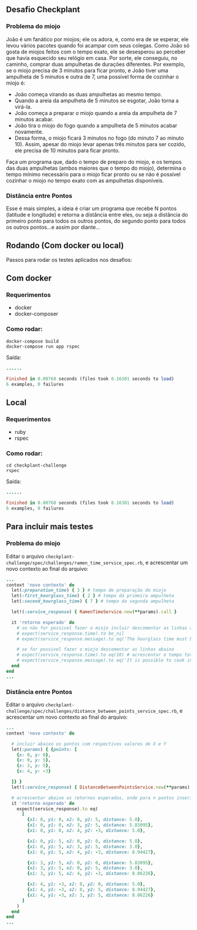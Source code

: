 ## Desafio Checkplant

### Problema do miojo

João é um fanático por miojos; ele os adora, e, como era de se esperar, ele levou vários pacotes quando foi acampar com seus colegas. Como João só gosta de miojos feitos com o tempo exato, ele se desesperou ao perceber que havia esquecido seu relógio em casa. Por sorte, ele conseguiu, no caminho, comprar duas ampulhetas de durações diferentes. Por exemplo, se o miojo precisa de 3 minutos para ficar pronto, e João tiver uma ampulheta de 5 minutos e outra de 7, uma possível forma de cozinhar o miojo é:

- João começa virando as duas ampulhetas ao mesmo tempo.
- Quando a areia da ampulheta de 5 minutos se esgotar, João torna a virá-la.
- João começa a preparar o miojo quando a areia da ampulheta de 7 minutos acabar.
- João tira o miojo do fogo quando a ampulheta de 5 minutos acabar novamente.
- Dessa forma, o miojo ficará 3 minutos no fogo (do minuto 7 ao minuto 10). Assim, apesar do miojo levar apenas três minutos para ser cozido, ele precisa de 10 minutos para ficar pronto.

Faça um programa que, dado o tempo de preparo do miojo, e os tempos das duas ampulhetas (ambos maiores que o tempo do miojo), determina o tempo mínimo necessário para o miojo ficar pronto ou se não é possível cozinhar o miojo no tempo exato com as ampulhetas disponíveis.

### Distância entre Pontos

Esse é mais simples, a ideia é criar um programa que recebe N pontos (latitude e longitude) e retorna a distância entre eles, ou seja a distância do primeiro ponto para todos os outros pontos, do segundo ponto para todos os outros pontos...e assim por diante...

## Rodando (Com docker ou local)
Passos para rodar os testes aplicados nos desafios:

## Com docker
### Requerimentos
- docker
- docker-composer

### Como rodar:
```
docker-compose build
docker-compose run app rspec
```

Saída:
```ruby
......

Finished in 0.00768 seconds (files took 0.16301 seconds to load)
6 examples, 0 failures
```

## Local
### Requerimentos
- ruby
- rspec

### Como rodar:
```
cd checkplant-challenge
rspec
```

Saída:
```ruby
......

Finished in 0.00768 seconds (files took 0.16301 seconds to load)
6 examples, 0 failures
```

## Para incluir mais testes

### Problema do miojo

Editar o arquivo `checkplant-challenge/spec/challenges/ramen_time_service_spec.rb`, e acrescentar um novo contexto ao final do arquivo:
```ruby
...
context 'novo contexto' do
  let(:preparation_time) { 3 } # tempo de preparação do miojo
  let(:first_hourglass_time) { 2 } # tempo da primeira ampulheta
  let(:second_hourglass_time) { 7 } # tempo da segunda ampulheta

  let!(:service_response) { RamenTimeService.new(**params).call }

  it 'retorno esperado' do
    # se não for possivel fazer o miojo incluir descomentar as linhas abaixo
    # expect(service_response.time).to be_nil
    # expect(service_response.message).to eq('The hourglass time must be longer than the ramen preparation time')

    # se for possivel fazer o miojo descomentar as linhas abaixo
    # expect(service_response.time).to eq(10) # acrescentar o tempo total de preparo do miojo
    # expect(service_response.message).to eq('It is possible to cook in exact time')
  end
end
...
```

### Distância entre Pontos
Editar o arquivo `checkplant-challenge/spec/challenges/distance_between_points_service_spec.rb`, e acrescentar um novo contexto ao final do arquivo:
```ruby
...
context 'novo contexto' do

  # incluir abaixo os pontos com respectivos valores de X e Y
  let(:params) { {points: [
    {x: 0, y: 0},
    {x: 0, y: 5},
    {x: 3, y: 5},
    {x: 4, y: -3}

  ]} }
  let!(:service_response) { DistanceBetweenPointsService.new(**params).call }

  # acrescentar abaixo os retornos esperados, onde para n pontos inseridos haverá o retorno de (n-1)*n. Para cada linha x1 e y1 equivalem ao ponto A de comparação, x2 e y2 ao ponto B de comparação e distance a distancia entre os dois pontos (sendo essa cortada em 5 casas decimais após a virgula para facilitar os testes)
  it 'retorno esperado' do
    expect(service_response).to eq(
      [
        {x1: 0, y1: 0, x2: 0, y2: 5, distance: 5.0},
        {x1: 0, y1: 0, x2: 3, y2: 5, distance: 5.83095},
        {x1: 0, y1: 0, x2: 4, y2: -3, distance: 5.0},

        {x1: 0, y1: 5, x2: 0, y2: 0, distance: 5.0},
        {x1: 0, y1: 5, x2: 3, y2: 5, distance: 3.0},
        {x1: 0, y1: 5, x2: 4, y2: -3, distance: 8.94427},

        {x1: 3, y1: 5, x2: 0, y2: 0, distance: 5.83095},
        {x1: 3, y1: 5, x2: 0, y2: 5, distance: 3.0},
        {x1: 3, y1: 5, x2: 4, y2: -3, distance: 8.06226},

        {x1: 4, y1: -3, x2: 0, y2: 0, distance: 5.0},
        {x1: 4, y1: -3, x2: 0, y2: 5, distance: 8.94427},
        {x1: 4, y1: -3, x2: 3, y2: 5, distance: 8.06226}
      ]
    )
  end
end
...
```
